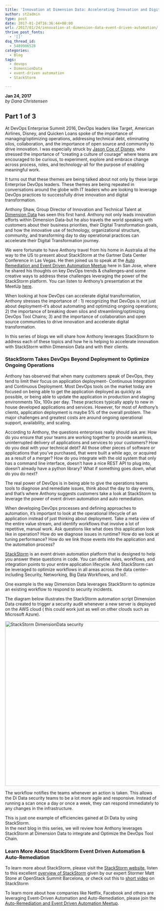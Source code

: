 ```yaml
---
title: 'Innovation at Dimension Data: Accelerating Innovation and Digital Transformation with StackStorm Event Driven Automation'
author: st2admin
type: post
date: 2017-01-24T16:36:44+00:00
url: /2017/01/24/innovation-at-dimension-data-event-driven-automation/
thrive_post_fonts:
  - '[]'
dsq_thread_id:
  - 5489906528
categories:
  - Blog
tags:
  - devops
  - DimensionData
  - event-driven automation
  - StackStorm

---
```

**Jan 24, 2017**  
_by Dana Christensen_

## Part 1 of 3

At DevOps Enterprise Summit 2016, DevOps leaders like Target, American Airlines, Disney, and Quicken Loans spoke of the importance of managing/optimizing operations, addressing technical debt, eliminating silos, collaboration, and the importance of open source and community to drive innovation. I was especially struck by <a href="https://www.linkedin.com/in/jasoncox3" target="_blank">Jason Cox of Disney</a>, who stressed the importance of “creating a culture of courage” where teams are encouraged to be curious, to experiment, explore and embrace change across process, roles, and technology-all for the purpose of enabling meaningful work.

It turns out that these themes are being talked about not only by these large Enterprise DevOps leaders. These themes are being repeated in conversations around the globe with IT leaders who are looking to leverage DevOps practices to successfully drive innovation and digital transformation.

Anthony Shaw, Group Director of Innovation and Technical Talent at <a href="http://www.dimensiondata.com/" target="_blank">Dimension Data</a> has seen this first hand. Anthony not only leads innovation efforts within Dimension Data-but he also travels the world speaking with customers about their business priorities, their Digital Transformation goals, and how the innovative use of technology, organizational structure, community, and transforming day to day operational practices can accelerate their Digital Transformation journey.<!--more-->

We were fortunate to have Anthony travel from his home in Australia all the way to the US to present about StackStorm at the Gartner Data Center Conference in Las Vegas. He then joined us to speak at the <a href="https://www.meetup.com/Auto-Remediation-and-Event-Driven-Automation/" target="_blank">Auto Remediation and Event Driven Automation Meetup</a> here in San Jose, where he shared his thoughts on key DevOps trends & challenges&#8211;and some creative ways to address these challenges leveraging the power of the StackStorm platform. You can listen to Anthony’s presentation at the MeetUp <a href="https://youtu.be/t8F2SBGOQx4" target="_blank">here</a>.

When looking at how DevOps can accelerate digital transformation, Anthony stresses the importance of : 1) recognizing that DevOps is not just about deployment&#8211;it’s about automating and optimizing ongoing operations; 2) the importance of breaking down silos and streamlining/optimizing DevOps Tool Chains; 3) and the importance of collaboration and open source communities to drive innovation and accelerate digital transformation.

In this series of blogs we will share how Anthony leverages StackStorm to address each of these topics and how he is helping to accelerate innovation with StackStorm within Dimension Data and with their clients.

### StackStorm Takes DevOps Beyond Deployment to Optimize Ongoing Operations

<p style="text-align: center;">
</p>

Anthony has observed that when many customers speak of DevOps, they tend to limit their focus on application deployment- Continuous Integration and Continuous Deployment. Most DevOps tools on the market today are focused on being able to get the application deployed as quickly as possible, or being able to update the application in production and staging environments 10x, 100x per day. These practices typically apply to new in house developed applications and services. However, for most of Anthony’s clients, application deployment is maybe 5% of the overall problem. The major challenges and greatest costs are around ongoing operational support, availability, and scaling.

According to Anthony, the questions enterprises really should ask are: How do you ensure that your teams are working together to provide seamless, uninterrupted delivery of applications and services to your customers? How do you deal with your technical debt? All those other pieces of software or applications that you’ve purchased, that were built a while ago, or acquired as a result of a merger? How do you integrate with the old system that only has a command line interface, doesn’t have a nice REST API to plug into, doesn’t already have a python library? What if something goes down, what do you do next?

The real power of DevOps is in being able to give the operations teams tools to diagnose and remediate issues, think about the day to day events, and that&#8217;s where Anthony suggests customers take a look at StackStorm to leverage the power of event driven automation and auto remediation.

When developing DevOps processes and defining approaches to automation, it&#8217;s important to look at the operational lifecycle of an application instead of just thinking about deployment. Take a meta view of the entire value stream, and identify workflows that involve a lot of repetitive, manual work. Ask questions like what does this application look like in operation? How do we diagnose issues in runtime? How do we look at tuning performance? How do we link those events into the application and the automation process?

[StackStorm][1] is an event driven automation platform that is designed to help you answer these questions in code. You can define rules, workflows, and integration points to your entire application lifecycle. And StackStorm can be leveraged to optimize workflows in all areas across the data center&#8211;including Security, Networking, Big Data Workflows, and IoT.

One example is the way Dimension Data leverages StackStorm to optimize an existing workflow to respond to security incidents.

The diagram below illustrates the StackStorm automation script Dimension Data created to trigger a security audit whenever a new server is deployed on the AWS cloud ( this could work just as well on other clouds such as Microsoft Azure).

<img loading="lazy" src="https://stackstorm.com/wp/wp-content/uploads/2017/01/DiDataSlideSecurityWorkflow.jpg" alt="StackStorm DimensionData security" width="960" height="540" class="aligncenter size-full wp-image-6514" srcset="https://stackstorm.com/wp/wp-content/uploads/2017/01/DiDataSlideSecurityWorkflow.jpg 960w, https://stackstorm.com/wp/wp-content/uploads/2017/01/DiDataSlideSecurityWorkflow-150x84.jpg 150w, https://stackstorm.com/wp/wp-content/uploads/2017/01/DiDataSlideSecurityWorkflow-300x169.jpg 300w, https://stackstorm.com/wp/wp-content/uploads/2017/01/DiDataSlideSecurityWorkflow-768x432.jpg 768w, https://stackstorm.com/wp/wp-content/uploads/2017/01/DiDataSlideSecurityWorkflow-80x45.jpg 80w, https://stackstorm.com/wp/wp-content/uploads/2017/01/DiDataSlideSecurityWorkflow-220x124.jpg 220w, https://stackstorm.com/wp/wp-content/uploads/2017/01/DiDataSlideSecurityWorkflow-178x100.jpg 178w, https://stackstorm.com/wp/wp-content/uploads/2017/01/DiDataSlideSecurityWorkflow-267x150.jpg 267w, https://stackstorm.com/wp/wp-content/uploads/2017/01/DiDataSlideSecurityWorkflow-423x238.jpg 423w, https://stackstorm.com/wp/wp-content/uploads/2017/01/DiDataSlideSecurityWorkflow-738x415.jpg 738w, https://stackstorm.com/wp/wp-content/uploads/2017/01/DiDataSlideSecurityWorkflow-866x487.jpg 866w" sizes="(max-width: 960px) 100vw, 960px" /> 

The workflow notifies the teams whenever an action is taken. This allows the Di Data security teams to be a lot more agile and responsive. Instead of running a scan once a day or once a week, they can respond immediately to any changes in the infrastructure.

This is just one example of efficiencies gained at Di Data by using StackStorm.  
In the next blog in this series, we will review how Anthony leverages StackStorm at Dimension Data to integrate and Optimize the DevOps Tool Chain.

### Learn More About StackStorm Event Driven Automation & Auto-Remediation

To learn more about StackStorm, please visit the [StackStorm website][1], listen to this excellent <a href="https://www.youtube.com/watch?v=8nq_0QZ-UX0&t=330s" target="_blank">overview of StackStorm</a> given by our expert Stormer Matt Stone at OpenStack Summit Barcelona, or check out this to <a href="https://twitter.com/Stack_Storm/status/823594813555519488" target="_blank">short video</a> on StackStorm

To learn more about how companies like Netflix, Facebook and others are leveraging Event-Driven Automation and Auto-Remediation, please join the <a href="https://www.meetup.com/Auto-Remediation-and-Event-Driven-Automation/" target="_blank">Auto-Remediation and Event Driven Automation Meetup</a>.

 [1]: /